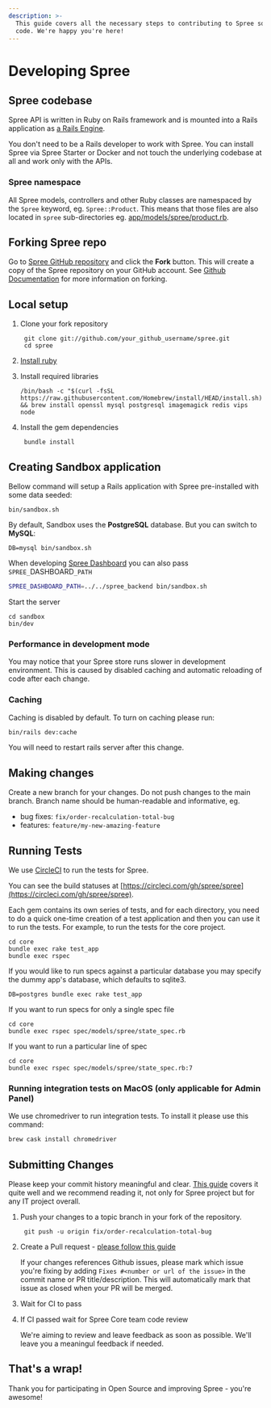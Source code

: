 ```yaml
---
description: >-
  This guide covers all the necessary steps to contributing to Spree source
  code. We're happy you're here!
---
```


# Developing Spree

## Spree codebase

Spree API is written in Ruby on Rails framework and is mounted into a Rails application as [a Rails Engine](https://guides.rubyonrails.org/engines.html).

You don't need to be a Rails developer to work with Spree. You can install Spree via Spree Starter or Docker and not touch the underlying codebase at all and work only with the APIs.&#x20;

### Spree namespace

All Spree models, controllers and other Ruby classes are namespaced by the `Spree` keyword, eg. `Spree::Product`. This means that those files are also located in `spree` sub-directories eg. [app/models/spree/product.rb](https://github.com/spree/spree/blob/master/core/app/models/spree/product.rb).

## Forking Spree repo

Go to [Spree GitHub repository](https://github.com/spree/spree) and click the **Fork** button. This will create a copy of the Spree repository on your GitHub account. See [Github Documentation](https://docs.github.com/en/github/getting-started-with-github/fork-a-repo) for more information on forking.

## Local setup

1.  Clone your fork repository

    ```
     git clone git://github.com/your_github_username/spree.git
     cd spree
    ```
2. [Install ruby](https://www.ruby-lang.org/en/documentation/installation/)
3.  Install required libraries

    ```
    /bin/bash -c "$(curl -fsSL https://raw.githubusercontent.com/Homebrew/install/HEAD/install.sh)" && brew install openssl mysql postgresql imagemagick redis vips node
    ```
4.  Install the gem dependencies

    ```
     bundle install
    ```

## Creating Sandbox application

Bellow command will setup a Rails application with Spree pre-installed with some data seeded:

```
bin/sandbox.sh
```

By default, Sandbox uses the **PostgreSQL** database. But you can switch to **MySQL**:

```
DB=mysql bin/sandbox.sh
```

When developing [Spree Dashboard](https://github.com/spree/spree\_backend) you can also pass `SPREE_`DASHBOARD`_PATH`

```bash
SPREE_DASHBOARD_PATH=../../spree_backend bin/sandbox.sh
```

Start the server

```
cd sandbox
bin/dev
```

### Performance in development mode

You may notice that your Spree store runs slower in development environment. This is caused by disabled caching and automatic reloading of code after each change.

### Caching

Caching is disabled by default. To turn on caching please run:

```bash
bin/rails dev:cache
```

You will need to restart rails server after this change.

## Making changes

Create a new branch for your changes. Do not push changes to the main branch. Branch name should be human-readable and informative, eg.

* bug fixes: `fix/order-recalculation-total-bug`
* features: `feature/my-new-amazing-feature`

## Running Tests

We use [CircleCI](https://circleci.com/) to run the tests for Spree.

You can see the build statuses at [https://circleci.com/gh/spree/spree](https://circleci.com/gh/spree/spree).

Each gem contains its own series of tests, and for each directory, you need to do a quick one-time creation of a test application and then you can use it to run the tests. For example, to run the tests for the core project.

```
cd core
bundle exec rake test_app
bundle exec rspec
```

If you would like to run specs against a particular database you may specify the dummy app's database, which defaults to sqlite3.

```
DB=postgres bundle exec rake test_app
```

If you want to run specs for only a single spec file

```
cd core
bundle exec rspec spec/models/spree/state_spec.rb
```

If you want to run a particular line of spec

```
cd core
bundle exec rspec spec/models/spree/state_spec.rb:7
```

### Running integration tests on MacOS (only applicable for Admin Panel)

We use chromedriver to run integration tests. To install it please use this command:

```bash
brew cask install chromedriver
```

## Submitting Changes

Please keep your commit history meaningful and clear. [This guide](https://about.gitlab.com/blog/2018/06/07/keeping-git-commit-history-clean/) covers it quite well and we recommend reading it, not only for Spree project but for any IT project overall.

1.  Push your changes to a topic branch in your fork of the repository.

    ```
     git push -u origin fix/order-recalculation-total-bug
    ```
2.  Create a Pull request - [please follow this guide](https://docs.github.com/en/github/collaborating-with-issues-and-pull-requests/creating-a-pull-request-from-a-fork)

    If your changes references Github issues, please mark which issue you're fixing by adding `Fixes #<number or url of the issue>` in the commit name or PR title/description. This will automatically mark that issue as closed when your PR will be merged.
3. Wait for CI to pass
4.  If CI passed wait for Spree Core team code review

    We're aiming to review and leave feedback as soon as possible. We'll leave you a meaningul feedback if needed.

## That's a wrap!

Thank you for participating in Open Source and improving Spree - you're awesome!
